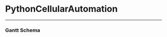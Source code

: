 # PythonCellularAutomation
---------------------------------------------------------------

### Gantt Schema


